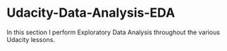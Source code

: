 # Udacity-Data-Analysis-EDA

In this section I perform Exploratory Data Analysis throughout the various Udacity lessons.

